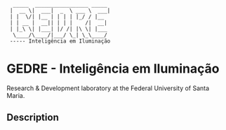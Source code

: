       _____  _________________ _____ 
     |  __ \|  ___|  _  \ ___ \  ___|
     | |  \/| |__ | | | | |_/ / |__  
     | | __ |  __|| | | |    /|  __| 
     | |_\ \| |___| |/ /| |\ \| |___ 
      \____/\____/|___/ \_| \_\____/ 
     ----- Inteligência em Iluminação                         
     
# GEDRE - Inteligência em Iluminação 

Research & Development laboratory at the Federal University of Santa Maria. 

## Description 


